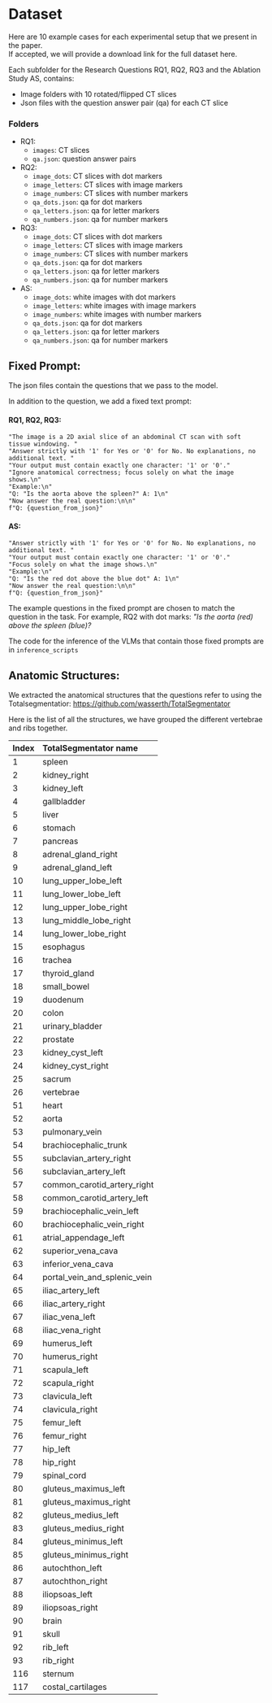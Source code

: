 # Dataset
Here are 10 example cases for each experimental setup that we present in the paper.<br>
If accepted, we will provide a download link for the full dataset here.

Each subfolder for the Research Questions RQ1, RQ2, RQ3 and the Ablation Study AS, contains: 
- Image folders with 10 rotated/flipped CT slices
- Json files with the question answer pair (qa) for each CT slice


### Folders
- RQ1:
    - `images`: CT slices
    - `qa.json`: question answer pairs
- RQ2:
   - `image_dots`: CT slices with dot markers
   - `image_letters`: CT slices with image markers
   - `image_numbers`: CT slices with number markers
   - `qa_dots.json`: qa for dot markers
   - `qa_letters.json`: qa for letter markers
   - `qa_numbers.json`: qa for number markers
- RQ3:
   - `image_dots`: CT slices with dot markers
   - `image_letters`: CT slices with image markers
   - `image_numbers`: CT slices with number markers
   - `qa_dots.json`: qa for dot markers
   - `qa_letters.json`: qa for letter markers
   - `qa_numbers.json`: qa for number markers
 - AS:
   - `image_dots`: white images with dot markers
   - `image_letters`: white images with image markers
   - `image_numbers`: white images with number markers
   - `qa_dots.json`: qa for dot markers
   - `qa_letters.json`: qa for letter markers
   - `qa_numbers.json`: qa for number markers
 

## Fixed Prompt: 
The json files contain the questions that we pass to the model. 

In addition to the question, we add a fixed text prompt: 

#### RQ1, RQ2, RQ3: 
```
"The image is a 2D axial slice of an abdominal CT scan with soft tissue windowing. "
"Answer strictly with '1' for Yes or '0' for No. No explanations, no additional text. "
"Your output must contain exactly one character: '1' or '0'."
"Ignore anatomical correctness; focus solely on what the image shows.\n"
"Example:\n"
"Q: "Is the aorta above the spleen?" A: 1\n"
"Now answer the real question:\n\n"
f"Q: {question_from_json}"
```
#### AS: 
```
"Answer strictly with '1' for Yes or '0' for No. No explanations, no additional text. "
"Your output must contain exactly one character: '1' or '0'."
"Focus solely on what the image shows.\n"
"Example:\n"
"Q: "Is the red dot above the blue dot" A: 1\n"
"Now answer the real question:\n\n"
f"Q: {question_from_json}"
```
The example questions in the fixed prompt are chosen to match the question in the task. For example, RQ2 with dot marks: <em>"Is the aorta (red) above the spleen (blue)?</em>  

The code for the inference of the VLMs that contain those fixed prompts are in `inference_scripts`

## Anatomic Structures: 
We extracted the anatomical structures that the questions refer to using the Totalsegmentatior: https://github.com/wasserth/TotalSegmentator

Here is the list of all the structures, we have grouped the different vertebrae and ribs together. 

  |Index|TotalSegmentator name
  |:-----|:-----|
  1 | spleen |
  2 | kidney_right |
  3 | kidney_left |
  4 | gallbladder |
  5 | liver |
  6 | stomach |
  7 | pancreas |
  8 | adrenal_gland_right | 
  9 | adrenal_gland_left | 
  10 | lung_upper_lobe_left | 
  11 | lung_lower_lobe_left | 
  12 | lung_upper_lobe_right |
  13 | lung_middle_lobe_right | 
  14 | lung_lower_lobe_right | 
  15 | esophagus |
  16 | trachea |
  17 | thyroid_gland |
  18 | small_bowel | 
  19 | duodenum |
  20 | colon |
  21 | urinary_bladder |
  22 | prostate |
  23 | kidney_cyst_left |
  24 | kidney_cyst_right |
  25 | sacrum |
  26 | vertebrae |
  51 | heart |
  52 | aorta |
  53 | pulmonary_vein |
  54 | brachiocephalic_trunk |
  55 | subclavian_artery_right |
  56 | subclavian_artery_left |
  57 | common_carotid_artery_right |
  58 | common_carotid_artery_left |
  59 | brachiocephalic_vein_left |
  60 | brachiocephalic_vein_right |
  61 | atrial_appendage_left |
  62 | superior_vena_cava |
  63 | inferior_vena_cava |
  64 | portal_vein_and_splenic_vein |
  65 | iliac_artery_left |
  66 | iliac_artery_right |
  67 | iliac_vena_left |
  68 | iliac_vena_right |
  69 | humerus_left |
  70 | humerus_right |
  71 | scapula_left |
  72 | scapula_right |
  73 | clavicula_left |
  74 | clavicula_right | 
  75 | femur_left |
  76 | femur_right |
  77 | hip_left |
  78 | hip_right |
  79 | spinal_cord |
  80 | gluteus_maximus_left |
  81 | gluteus_maximus_right | 
  82 | gluteus_medius_left | 
  83 | gluteus_medius_right |
  84 | gluteus_minimus_left | 
  85 | gluteus_minimus_right | 
  86 | autochthon_left |
  87 | autochthon_right |
  88 | iliopsoas_left |
  89 | iliopsoas_right | 
  90 | brain |
  91 | skull |
  92 | rib_left |
  93 | rib_right |
  116 | sternum |
  117 | costal_cartilages |
